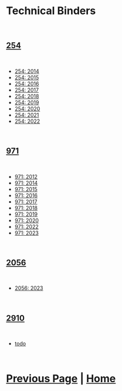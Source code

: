 # Technical Binders

<br>

## [254](./254.md)

<br>

- [254: 2014](https://media.team254.com/resources/Team_254_Tech_Binder_2014.pdf254)
- [254: 2015](https://media.team254.com/resources/Team_254_Tech_Binder_2015.pdf254)
- [254: 2016](https://media.team254.com/2016/05/97d107e6-technicalBinder2016.pdf254)
- [254: 2017](https://media.team254.com/2017/09/964207d8-technicalBinder2017.pdf254)
- [254: 2018](https://media.team254.com/2018/07/8fda07af-2018-Techbinder.pdf254)
- [254: 2019](https://media.team254.com/resources/Team_254_Tech_Binder_2019.pdf254)
- [254: 2020](https://media.team254.com/2021/07/959307c8-Team-254-Tech-Binder-2020.pdf254)
- [254: 2021](https://docs.google.com/presentation/d/1buz00ZFuwzW4XMRfJ2HSnYIixsR8YgIltE6SkM7Hc1w/edit?usp=sharing254)
- [254: 2022](https://media.team254.com/2022/10/8f2407a5-Team_254_Tech_Binder_2022.pdf)

<br>

## [971](./971.md)

<br>

- [971: 2012](https://drive.google.com/file/d/18sQSv6KjghxQTAhGgg8PpplpJ1w9H4Fj/view?usp=sharing)
- [971: 2014](https://drive.google.com/file/d/18uhz5f0uI-XVqNU61PmeUIvAKAfsc8Aw/view?usp=sharing)
- [971: 2015](https://drive.google.com/file/d/18zySJ4PgWOVRQGdUv4Ux0uycn4N0m8k_/view?usp=sharing)
- [971: 2016](https://drive.google.com/file/d/1923wbnYQeelT7afrfI8vunv3O55ytDgw/view?usp=sharing)
- [971: 2017](https://drive.google.com/file/d/192GfdxstZ4vj6czOylqQwc3g2oRU_hOi/view?usp=sharing)
- [971: 2018](https://drive.google.com/file/d/19DojcGaVaBXZl6i3njQvJihTGxyDdkRZ/view?usp=sharing)
- [971: 2019](https://drive.google.com/file/d/19Ixv7t9yzf47TyQfe8tXvFzWojVhbOkU/view?usp=sharing)
- [971: 2020](https://drive.google.com/file/d/19Wcy6PlHl-p2LaaeNfi5IqS0bUFvuISG/view?usp=sharing)
- [971: 2022](https://drive.google.com/file/d/19Y9XKrWBcoKxyb8XEV5QIlmfqhFNVoPL/view?usp=sharing)
- [971: 2023](https://drive.google.com/file/d/19ZL-nKiXjDy4qNr0S3OP-0jsuZdfNxeH/view?usp=sharing)

<br>

## [2056](./2056.md)

<br>

- [2056: 2023](https://2056.ca/wp-content/uploads/2023/05/2023_Tech_Binder_OPR2056.pdf)

<br>

## [2910](./2910.md)

<br>

- [todo]()

<br>

# [Previous Page](https://docs.lynkrobotics.org/) | [Home](https://docs.lynkrobotics.org/)
